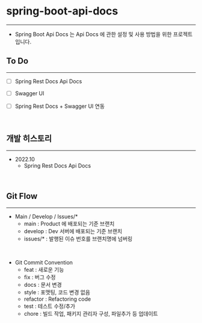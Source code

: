 # spring-boot-api-docs

---

- Spring Boot Api Docs 는 Api Docs 에 관한 설정 및 사용 방법을 위한 프로젝트입니다.


## To Do

---
- [ ] Spring Rest Docs Api Docs
- [ ] Swagger UI 
- [ ] Spring Rest Docs + Swagger UI 연동



<br />

## 개발 히스토리

---
- 2022.10
    - Spring Rest Docs Api Docs


<br />

## Git Flow

---

- Main / Develop / Issues/*
    - main : Product 에 배포되는 기준 브랜치
    - develop : Dev 서버에 배포되는 기준 브랜치
    - issues/* : 발행된 이슈 번호를 브랜치명에 넘버링


<br />

- Git Commit Convention
    - feat : 새로운 기능
    - fix : 버그 수정
    - docs : 문서 변경
    - style : 포맷팅, 코드 변경 없음
    - refactor : Refactoring code
    - test : 테스트 수정/추가
    - chore : 빌드 작업, 패키지 관리자 구성, 파일추가 등 업데이트


<br />